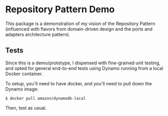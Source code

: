# Repository Pattern Demo

This package is a demonstration of my vision of the Repository Pattern (influenced with flavors from domain-driven design and the ports and adapters architecture pattern).

## Tests

Since this is a demo/prototype, I dispensed with fine-grained unit testing, and opted for general end-to-end tests using Dynamo running from a local Docker container. 

To setup, you'll need to have docker, and you'll need to pull down the Dynamo image:

```
$ docker pull amazon/dynamodb-local
```

Then, test as usual.